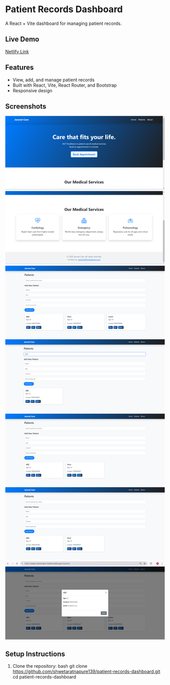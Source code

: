 # Patient Records Dashboard

A React + Vite dashboard for managing patient records.

## Live Demo
[Netlify Link](https://stately-marshmallow-63eebb.netlify.app/)

## Features
- View, add, and manage patient records
- Built with React, Vite, React Router, and Bootstrap
- Responsive design

## Screenshots
![Dashboard](./screenshots/LandingPage.png)
![HomePage](./screenshots/homepageSection2.png)
![Add Patient](./screenshots/AddedPatient.png)
![Search Patient](./screenshots/SearchPatients.png)
![Patient PAGE](./screenshots/PatientsPage.png)
![Add Patient Details](./screenshots/PatientsPage.png)
![View Patient Deatils](./screenshots/ViewDeatilsUsingModal.png)


## Setup Instructions
1. Clone the repository:
bash
git clone https://github.com/shwetaratnapure139/patient-records-dashboard.git
cd patient-records-dashboard
